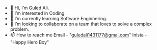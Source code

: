 - 👋 Hi, I’m Guled Ali.
- 👀 I’m interested in Coding.
- 🌱 I’m currently learning Software Enginnering.
- 💞️ I’m looking to collaborate on a team that loves to solve a complex problem.
- 📫 How to reach me Email - "guledali1431177@gmai.com"
                     Inista - "Happy Hero Boy"

<!---
GuYOAli/GuYOAli is a ✨ special ✨ repository because its `README.md` (this file) appears on your GitHub profile.
You can click the Preview link to take a look at your changes.
--->
